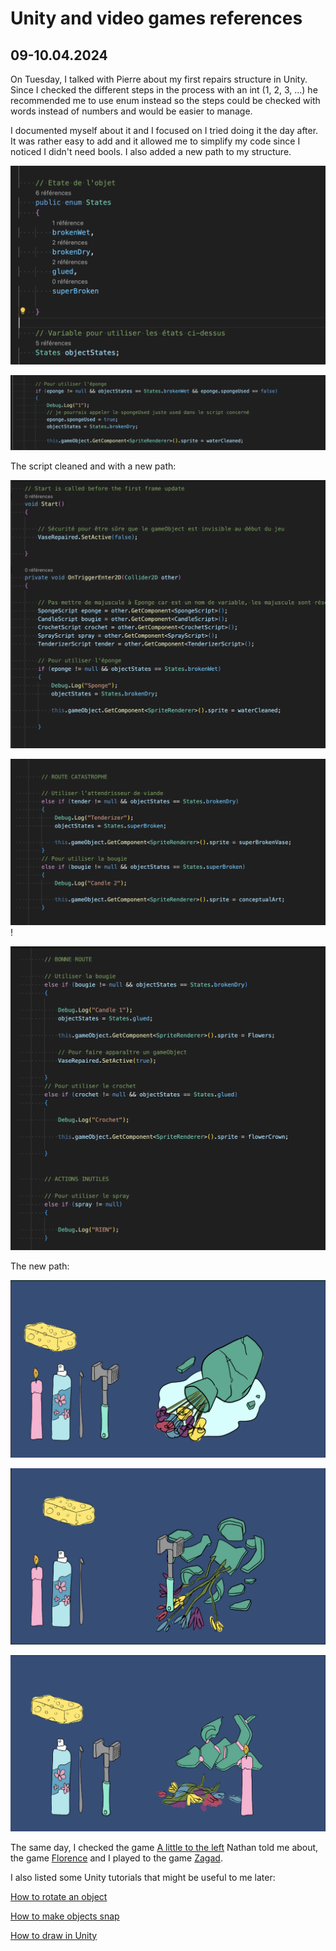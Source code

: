 # Unity and video games references

## 09-10.04.2024

On Tuesday, I talked with Pierre about my first repairs structure in Unity. Since I checked the different steps in the process with an int (1, 2, 3, ...) he recommended me to use enum instead so the steps could be checked with words instead of numbers and would be easier to manage.

I documented myself about it and I focused on I tried doing it the day after.
It was rather easy to add and it allowed me to simplify my code since I noticed I didn't need bools. I also added a new path to my structure.

![](images/20240409-10/scriptEnum1.png)

![](images/20240409-10/scriptEnum2.png)

The script cleaned and with a new path:

![](images/20240409-10/scriptCleaned1.png)

![](images/20240409-10/scriptCleaned2.png)!

![](images/20240409-10/scriptCleaned3.png)

The new path:

![](images/20240409-10/badPath1.png)

![](images/20240409-10/badPath2.png)

![](images/20240409-10/badPath3.png)

The same day, I checked the game [A little to the left](https://www.youtube.com/watch?v=zzrbTsfKVrg) Nathan told me about, the game [Florence](https://www.youtube.com/watch?v=GkxOJh3hClU) and I played to the game [Zagad](https://nekromana.itch.io/zagad).

I also listed some Unity tutorials that might be useful to me later:

[How to rotate an object](https://www.youtube.com/watch?v=0eM5molItfE)

[How to make objects snap](https://www.youtube.com/watch?v=zY62cJk9i30)

[How to draw in Unity](https://www.youtube.com/watch?v=XozHdfHrb1U)
